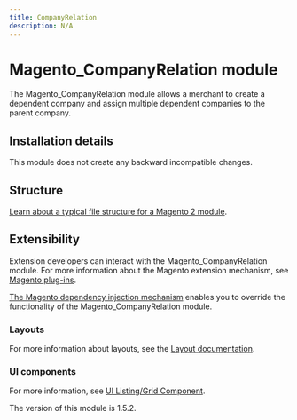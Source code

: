 ```yaml
---
title: CompanyRelation
description: N/A
---
```


# Magento_CompanyRelation module

The Magento_CompanyRelation module allows a merchant to create a dependent company and assign multiple dependent companies to the parent company.

## Installation details

This module does not create any backward incompatible changes. 

## Structure

[Learn about a typical file structure for a Magento 2 module](https://developer.adobe.com/commerce/php/development/build/component-file-structure/).

## Extensibility

Extension developers can interact with the Magento_CompanyRelation module. For more information about the Magento extension mechanism, see [Magento plug-ins](https://developer.adobe.com/commerce/php/development/components/plugins/).

[The Magento dependency injection mechanism](https://developer.adobe.com/commerce/php/development/components/dependency-injection/) enables you to override the functionality of the Magento_CompanyRelation module.

### Layouts

For more information about layouts, see the [Layout documentation](https://developer.adobe.com/commerce/frontend-core/guide/layouts/).

### UI components

For more information, see [UI Listing/Grid Component](https://developer.adobe.com/commerce/frontend-core/ui-components/components/listing-grid/).

<InlineAlert slots="text" />
The version of this module is 1.5.2.
